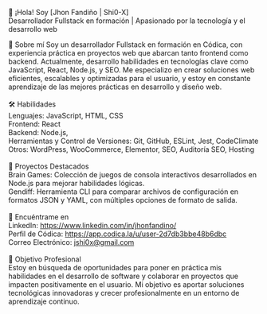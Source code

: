 👋 ¡Hola! Soy [Jhon Fandiño | Shi0-X]<br>
Desarrollador Fullstack en formación | Apasionado por la tecnología y el desarrollo web

📜 Sobre mí
Soy un desarrollador Fullstack en formación en Códica, con experiencia práctica en proyectos web que abarcan tanto frontend como backend. Actualmente, desarrollo habilidades en tecnologías clave como JavaScript, React, Node.js, y SEO. Me especializo en crear soluciones web eficientes, escalables y optimizadas para el usuario, y estoy en constante aprendizaje de las mejores prácticas en desarrollo y diseño web.
<br><br>
🛠️ Habilidades<br>
Lenguajes: JavaScript, HTML, CSS<br>
Frontend: React<br>
Backend: Node.js, <br>
Herramientas y Control de Versiones: Git, GitHub, ESLint, Jest, CodeClimate<br>
Otros: WordPress, WooCommerce, Elementor, SEO, Auditoría SEO, Hosting<br><br>
📁 Proyectos Destacados<br>
Brain Games: Colección de juegos de consola interactivos desarrollados en Node.js para mejorar habilidades lógicas.<br>
Gendiff: Herramienta CLI para comparar archivos de configuración en formatos JSON y YAML, con múltiples opciones de formato de salida.<br><br>
🔗 Encuéntrame en<br>
LinkedIn: https://www.linkedin.com/in/jhonfandino/<br>
Perfil de Códica: https://app.codica.la/u/user-2d7db3bbe48b6dbc<br>
Correo Electrónico: jshi0x@gmail.com<br><br>
🚀 Objetivo Profesional<br>
Estoy en búsqueda de oportunidades para poner en práctica mis habilidades en el desarrollo de software y colaborar en proyectos que impacten positivamente en el usuario. Mi objetivo es aportar soluciones tecnológicas innovadoras y crecer profesionalmente en un entorno de aprendizaje continuo.

